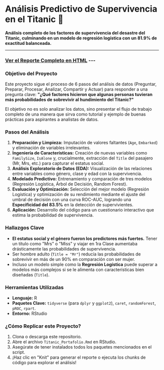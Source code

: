 # Análisis Predictivo de Supervivencia en el Titanic 🚢

**Análisis completo de los factores de supervivencia del desastre del Titanic, culminando en un modelo de regresión logística con un 81.9% de exactitud balanceada.**

---

### [Ver el Reporte Completo en HTML](https://NOMBRE_DE_USUARIO.github.io/NOMBRE_DEL_REPOSITORIO/Titanic_Portafolio.html) ---

### Objetivo del Proyecto

Este proyecto sigue el proceso de 6 pasos del análisis de datos (Preguntar, Preparar, Procesar, Analizar, Compartir y Actuar) para responder a una pregunta clave: **"¿Qué factores hicieron que algunas personas tuvieran más probabilidades de sobrevivir al hundimiento del Titanic?"**

El objetivo no es solo analizar los datos, sino presentar el flujo de trabajo completo de una manera que sirva como tutorial y ejemplo de buenas prácticas para aspirantes a analistas de datos.

### Pasos del Análisis

1.  **Preparación y Limpieza:** Imputación de valores faltantes (`Age`, `Embarked`) y eliminación de variables irrelevantes.
2.  **Ingeniería de Características:** Creación de nuevas variables como `FamilySize`, `IsAlone` y, crucialmente, extracción del `Title` del pasajero (Mr, Mrs, etc.) para capturar el estatus social.
3.  **Análisis Exploratorio de Datos (EDA):** Visualización de las relaciones entre variables como género, clase y edad con la supervivencia.
4.  **Modelado Predictivo:** Entrenamiento y comparación de tres modelos (Regresión Logística, Árbol de Decisión, Random Forest).
5.  **Evaluación y Optimización:** Selección del mejor modelo (Regresión Logística) y optimización de su rendimiento mediante el ajuste del umbral de decisión con una curva ROC-AUC, logrando una **Especificidad del 83.5%** en la detección de supervivientes.
6.  **Aplicación:** Desarrollo del código para un cuestionario interactivo que estima la probabilidad de supervivencia.

### Hallazgos Clave

* **El estatus social y el género fueron los predictores más fuertes.** Tener un título como "Mrs" o "Miss" y viajar en 1ra Clase aumentaba drásticamente las probabilidades de supervivencia.
* Ser hombre adulto (`Title = "Mr"`) reducía las probabilidades de sobrevivir en más de un 90% en comparación con ser mujer.
* Incluso un modelo simple como la **Regresión Logística** puede superar a modelos más complejos si se le alimenta con características bien diseñadas (`Title`).

### Herramientas Utilizadas

* **Lenguaje:** R
* **Paquetes Clave:** `tidyverse` (para `dplyr` y `ggplot2`), `caret`, `randomForest`, `pROC`, `rpart`.
* **Entorno:** RStudio

### ¿Cómo Replicar este Proyecto?

1.  Clona o descarga este repositorio.
2.  Abre el archivo `Titanic_Portafolio.Rmd` en RStudio.
3.  Asegúrate de tener instalados todos los paquetes mencionados en el script.
4.  ¡Haz clic en "Knit" para generar el reporte o ejecuta los chunks de código para explorar el análisis!
